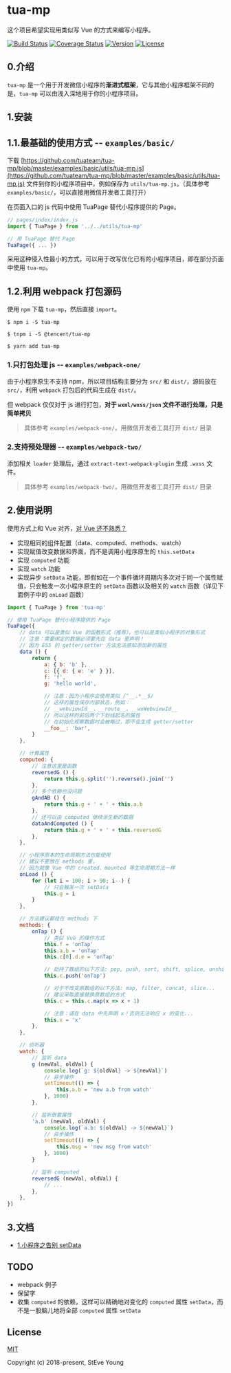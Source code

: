 # tua-mp
这个项目希望实现用类似写 Vue 的方式来编写小程序。

<a href="https://circleci.com/gh/tuateam/tua-mp/tree/master"><img src="https://img.shields.io/circleci/project/tuateam/tua-mp/master.svg" alt="Build Status"></a>
<a href="https://codecov.io/github/tuateam/tua-mp?branch=master"><img src="https://img.shields.io/codecov/c/github/tuateam/tua-mp/master.svg" alt="Coverage Status"></a>
<a href="https://www.npmjs.com/package/tua-mp"><img src="https://img.shields.io/npm/v/tua-mp.svg" alt="Version"></a>
<a href="https://www.npmjs.com/package/tua-mp"><img src="https://img.shields.io/npm/l/tua-mp.svg" alt="License"></a>

## 0.介绍
`tua-mp` 是一个用于开发微信小程序的**渐进式框架**，它与其他小程序框架不同的是，`tua-mp` 可以由浅入深地用于你的小程序项目。

## 1.安装
## 1.1.最基础的使用方式 -- `examples/basic/`
下载 [https://github.com/tuateam/tua-mp/blob/master/examples/basic/utils/tua-mp.js](https://github.com/tuateam/tua-mp/blob/master/examples/basic/utils/tua-mp.js) 文件到你的小程序项目中，例如保存为 `utils/tua-mp.js`。（具体参考 `examples/basic/`，可以直接用微信开发者工具打开）

在页面入口的 js 代码中使用 TuaPage 替代小程序提供的 Page。

```js
// pages/index/index.js
import { TuaPage } from '../../utils/tua-mp'

// 用 TuaPage 替代 Page
TuaPage({ ... })
```

采用这种侵入性最小的方式，可以用于改写优化已有的小程序项目，即在部分页面中使用 `tua-mp`。

## 1.2.利用 webpack 打包源码
使用 `npm` 下载 `tua-mp`，然后直接 `import`。

```
$ npm i -S tua-mp

$ tnpm i -S @tencent/tua-mp

$ yarn add tua-mp
```

### 1.只打包处理 js -- `examples/webpack-one/`
由于小程序原生不支持 npm，所以项目结构主要分为 `src/` 和 `dist/`，源码放在 `src/`，利用 `webpack` 打包后的代码生成在 `dist/`。

但 webpack 仅仅对于 js 进行打包，**对于 `wxml/wxss/json` 文件不进行处理，只是简单拷贝**

> 具体参考 `examples/webpack-one/`，用微信开发者工具打开 `dist/` 目录

### 2.支持预处理器 -- `examples/webpack-two/`
添加相关 `loader` 处理后，通过 `extract-text-webpack-plugin` 生成 `.wxss` 文件。

> 具体参考 `examples/webpack-two/`，用微信开发者工具打开 `dist/` 目录

## 2.使用说明
使用方式上和 Vue 对齐，[对 Vue 还不熟悉？](https://cn.vuejs.org/v2/guide/)

* 实现相同的组件配置（data、computed、methods、watch）
* 实现赋值改变数据和界面，而不是调用小程序原生的 `this.setData`
* 实现 `computed` 功能
* 实现 `watch` 功能
* 实现异步 `setData` 功能，即假如在一个事件循环周期内多次对于同一个属性赋值，只会触发一次小程序原生的 `setData` 函数以及相关的 `watch` 函数（详见下面例子中的 `onLoad` 函数）

```js
import { TuaPage } from 'tua-mp'

// 使用 TuaPage 替代小程序提供的 Page
TuaPage({
    // data 可以是类似 Vue 的函数形式（推荐），也可以是类似小程序的对象形式
    // 注意：需要绑定的数据必须要先在 data 里声明！
    // 因为 ES5 的 getter/setter 方法无法感知添加新的属性
    data () {
        return {
            a: { b: 'b' },
            c: [{ d: { e: 'e' } }],
            f: 'f',
            g: 'hello world',

            // 注意：因为小程序会使用类似 /^__.*__$/
            // 这样的属性保存内部状态，例如：
            // __webviewId__、__route__、__wxWebviewId__
            // 所以这样的前后两个下划线起名的属性
            // 在初始化观察数据时会被略过，即不会生成 getter/setter
            __foo__: 'bar',
        }
    },

    // 计算属性
    computed: {
        // 注意这里是函数
        reversedG () {
            return this.g.split('').reverse().join('')
        },
        // 多个依赖也没问题
        gAndAB () {
            return this.g + ' + ' + this.a.b
        },
        // 还可以由 computed 继续派生新的数据
        dataAndComputed () {
            return this.g + ' + ' + this.reversedG
        },
    },

    // 小程序原本的生命周期方法也能使用
    // 建议不要放在 methods 里，
    // 因为就像 Vue 中的 created、mounted 等生命周期方法一样
    onLoad () {
        for (let i = 100; i > 90; i--) {
            // 只会触发一次 setData
            this.g = i
        }
    },

    // 方法建议都挂在 methods 下
    methods: {
        onTap () {
            // 类似 Vue 的操作方式
            this.f = 'onTap'
            this.a.b = 'onTap'
            this.c[0].d.e = 'onTap'

            // 劫持了数组的以下方法: pop, push, sort, shift, splice, unshift, reverse
            this.c.push('onTap')

            // 对于不改变原数组的以下方法: map, filter, concat, slice...
            // 建议采取直接替换原数组的方式
            this.c = this.c.map(x => x + 1)

            // 注意：请在 data 中先声明 x！否则无法响应 x 的变化...
            this.x = 'x'
        },
    },

    // 侦听器
    watch: {
        // 监听 data
        g (newVal, oldVal) {
            console.log(`g: ${oldVal} -> ${newVal}`)
            // 异步操作
            setTimeout(() => {
                this.a.b = 'new a.b from watch'
            }, 1000)
        },

        // 监听嵌套属性
        'a.b' (newVal, oldVal) {
            console.log(`a.b: ${oldVal} -> ${newVal}`)
            // 异步操作
            setTimeout(() => {
                this.msg = 'new msg from watch'
            }, 1000)
        }

        // 监听 computed
        reversedG (newVal, oldVal) {
            // ...
        },
    },
})
```

## 3.文档
* [1.小程序之告别 setData](https://github.com/tuateam/tua-mp/blob/master/doc/1.%E5%B0%8F%E7%A8%8B%E5%BA%8F%E4%B9%8B%E5%91%8A%E5%88%AB%20setData.md)

## TODO
* webpack 例子
* 保留字
* 收集 `computed` 的依赖，这样可以精确地对变化的 `computed` 属性 `setData`，而不是一股脑儿地将全部 `computed` 属性 `setData`

## License

[MIT](http://opensource.org/licenses/MIT)

Copyright (c) 2018-present, StEve Young
